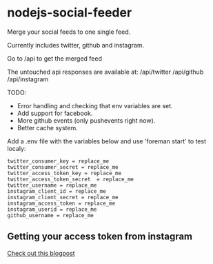 nodejs-social-feeder
====================

Merge your social feeds to one single feed. 

Currently includes twitter, github and instagram.

Go to /api to get the merged feed

The untouched api responses are available at:
/api/twitter /api/github /api/instagram

TODO: 
* Error handling and checking that env variables are set.
* Add support for facebook.
* More github events (only pushevents right now).
* Better cache system.

Add a .env file with the variables below and use 'foreman start' to test localy:

    twitter_consumer_key = replace_me
    twitter_consumer_secret = replace_me
    twitter_access_token_key = replace_me
    twitter_access_token_secret  = replace_me
    twitter_username = replace_me
    instagram_client_id = replace_me
    instagram_client_secret = replace_me
    instagram_access_token = replace_me
    instagram_userid = replace_me
    github_username = replace_me

## Getting your access token from instagram

[Check out this blogpost](http://dmolsen.com/2013/04/05/generating-access-tokens-for-instagram/)